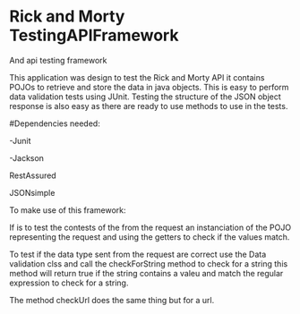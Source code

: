 # Rick and Morty TestingAPIFramework
And api testing framework

This application was design to test the Rick and Morty API it contains POJOs to retrieve and store the data in java objects.
This is easy to perform data validation tests using JUnit. Testing the structure of the JSON object response is also easy as there are ready to use methods to use in the tests.

#Dependencies needed:

-Junit​

-Jackson​

RestAssured​

JSONsimple​

To make use of this framework:

If is to test the contests of the from the request an instanciation of the POJO representing the request and using the getters to check if the values match.

To test if the data type sent from the request are correct use the Data validation clss and call the checkForString method to check for a string this method will return true if the string contains a valeu and match the regular expression to check for a string.

The method checkUrl does the same thing but for a url.
